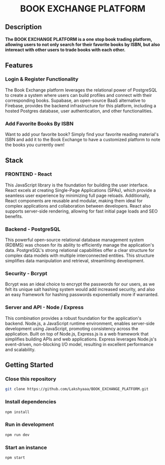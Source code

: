<h1 align="center">
    <br>
    BOOK EXCHANGE PLATFORM
    <br>
</h1>

## Description
<h4><strong>The BOOK EXCHANGE PLATFORM is a one stop book trading platform, allowing users to not only search for their favorite books by ISBN, but also intereact with other users to trade books with each other.</strong></h4>

## Features

### Login & Register Functionality
The Book Exchange platform leverages the relational power of PostgreSQL to create a system where users can build profiles and connect with their corresponding books. Supabase, an open-source BaaS alternative to Firebase, provides the backend infrastructure for this platform, including a hosted Postgres database, user authentication, and other functionalities.


### Add Favorite Books By ISBN
Want to add your favorite book? Simply find your favorite reading material's ISBN and add it to the Book Exchange to have a customized platform to note the books you currently own!


## Stack

### FRONTEND - React
This JavaScript library is the foundation for building the user interface. React excels at creating Single-Page Applications (SPAs), which provide a seamless user experience by minimizing full page reloads. Additionally, React components are reusable and modular, making them ideal for complex applications and collaboration between developers. React also supports server-side rendering, allowing for fast initial page loads and SEO benefits.

### Backend - PostgreSQL
This powerful open-source relational database management system (RDBMS) was chosen for its ability to efficiently manage the application's data. PostgreSQL's strong relational capabilities offer a clear structure for complex data models with multiple interconnected entities. This structure simplifies data manipulation and retrieval, streamlining development.

### Security - Bcrypt
Bcrypt was an ideal choice to encrypt the passwords for our users, as we felt its unique salt hashing system would add increased security, and also an easy framework for hashing passwords exponentially more if warranted. 

### Server and API - Node / Express
This combination provides a robust foundation for the application's backend. Node.js, a JavaScript runtime environment, enables server-side development using JavaScript, promoting consistency across the application. Built on top of Node.js, Express.js is a web framework that simplifies building APIs and web applications. Express leverages Node.js's event-driven, non-blocking I/O model, resulting in excellent performance and scalability.

## Getting Started
### Close this repository
```bash
git clone https://github.com/Lakshyaaa/BOOK_EXCHANGE_PLATFORM.git
```

### Install dependencies
```bash
npm install
```

### Run in development
```bash
npm run dev
```

### Start an instance
```bash
npm start
```



